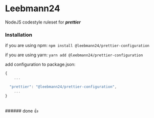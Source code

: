# Leebmann24
 NodeJS codestyle ruleset for _**prettier**_
<br />
### Installation

if you are using npm:
`npm install @leebmann24/prettier-configuration`

if you are using yarn:
`yarn add @leebmann24/prettier-configuration`
<br />

add configuration to package.json:
```javascript
{
    ...

  "prettier": "@leebmann24/prettier-configuration",
    ...
}
```
<br />
###### done 👍